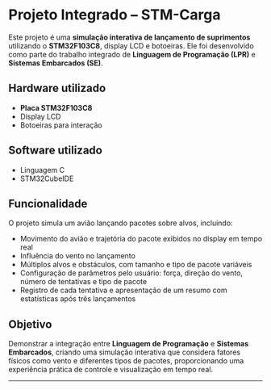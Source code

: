 # Projeto Integrado – STM-Carga
Este projeto é uma **simulação interativa de lançamento de suprimentos** utilizando o **STM32F103C8**, display LCD e botoeiras. Ele foi desenvolvido como parte do trabalho integrado de **Linguagem de Programação (LPR)** e **Sistemas Embarcados (SE)**.

## Hardware utilizado

- **Placa STM32F103C8**
- Display LCD
- Botoeiras para interação

## Software utilizado

- Linguagem C
- STM32CubeIDE

## Funcionalidade

O projeto simula um avião lançando pacotes sobre alvos, incluindo:

- Movimento do avião e trajetória do pacote exibidos no display em tempo real  
- Influência do vento no lançamento  
- Múltiplos alvos e obstáculos, com tamanho e tipo de pacote variáveis  
- Configuração de parâmetros pelo usuário: força, direção do vento, número de tentativas e tipo de pacote  
- Registro de cada tentativa e apresentação de um resumo com estatísticas após três lançamentos  

## Objetivo

Demonstrar a integração entre **Linguagem de Programação** e **Sistemas Embarcados**, criando uma simulação interativa que considera fatores físicos como vento e diferentes tipos de pacotes, proporcionando uma experiência prática de controle e visualização em tempo real.

---
